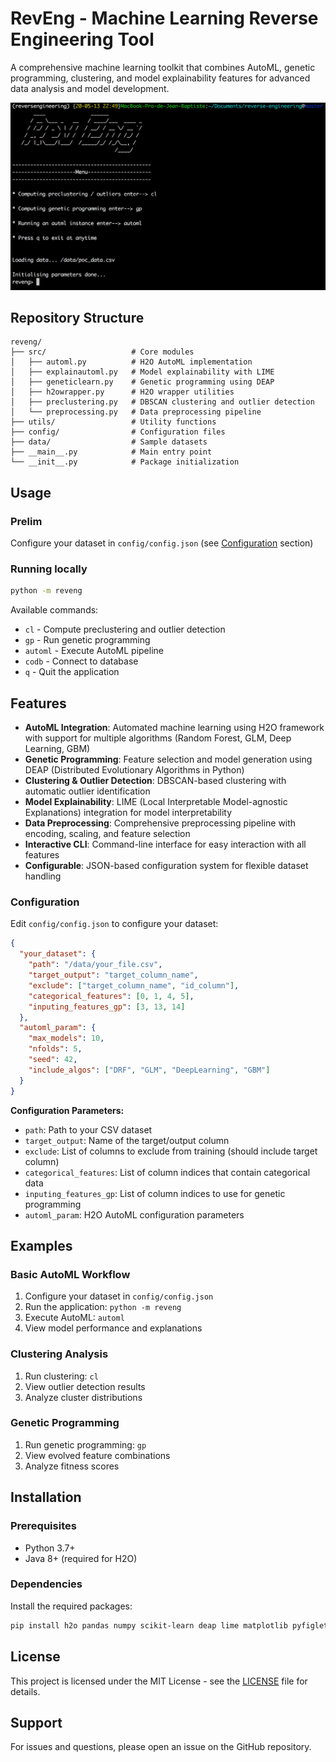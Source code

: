 # RevEng - Machine Learning Reverse Engineering Tool

A comprehensive machine learning toolkit that combines AutoML, genetic programming, clustering, and model explainability features for advanced data analysis and model development.

<img src="data/screen.png" width="600">

## Repository Structure

```
reveng/
├── src/                   # Core modules
│   ├── automl.py          # H2O AutoML implementation
│   ├── explainautoml.py   # Model explainability with LIME
│   ├── geneticlearn.py    # Genetic programming using DEAP
│   ├── h2owrapper.py      # H2O wrapper utilities
│   ├── preclustering.py   # DBSCAN clustering and outlier detection
│   └── preprocessing.py   # Data preprocessing pipeline
├── utils/                 # Utility functions
├── config/                # Configuration files
├── data/                  # Sample datasets
├── __main__.py            # Main entry point
└── __init__.py            # Package initialization
```

## Usage

### Prelim

Configure your dataset in `config/config.json` (see [Configuration](#configuration) section)

### Running locally

```bash
python -m reveng
```

Available commands:
- `cl` - Compute preclustering and outlier detection
- `gp` - Run genetic programming
- `automl` - Execute AutoML pipeline
- `codb` - Connect to database
- `q` - Quit the application

## Features

- **AutoML Integration**: Automated machine learning using H2O framework with support for multiple algorithms (Random Forest, GLM, Deep Learning, GBM)
- **Genetic Programming**: Feature selection and model generation using DEAP (Distributed Evolutionary Algorithms in Python)
- **Clustering & Outlier Detection**: DBSCAN-based clustering with automatic outlier identification
- **Model Explainability**: LIME (Local Interpretable Model-agnostic Explanations) integration for model interpretability
- **Data Preprocessing**: Comprehensive preprocessing pipeline with encoding, scaling, and feature selection
- **Interactive CLI**: Command-line interface for easy interaction with all features
- **Configurable**: JSON-based configuration system for flexible dataset handling

### Configuration

Edit `config/config.json` to configure your dataset:

```json
{
  "your_dataset": {
    "path": "/data/your_file.csv",
    "target_output": "target_column_name",
    "exclude": ["target_column_name", "id_column"],
    "categorical_features": [0, 1, 4, 5],
    "inputing_features_gp": [3, 13, 14]
  },
  "automl_param": {
    "max_models": 10,
    "nfolds": 5,
    "seed": 42,
    "include_algos": ["DRF", "GLM", "DeepLearning", "GBM"]
  }
}
```

**Configuration Parameters:**
- `path`: Path to your CSV dataset
- `target_output`: Name of the target/output column
- `exclude`: List of columns to exclude from training (should include target column)
- `categorical_features`: List of column indices that contain categorical data
- `inputing_features_gp`: List of column indices to use for genetic programming
- `automl_param`: H2O AutoML configuration parameters



## Examples

### Basic AutoML Workflow

1. Configure your dataset in `config/config.json`
2. Run the application: `python -m reveng`
3. Execute AutoML: `automl`
4. View model performance and explanations

### Clustering Analysis

1. Run clustering: `cl`
2. View outlier detection results
3. Analyze cluster distributions

### Genetic Programming

1. Run genetic programming: `gp`
2. View evolved feature combinations
3. Analyze fitness scores

## Installation

### Prerequisites

- Python 3.7+
- Java 8+ (required for H2O)

### Dependencies

Install the required packages:

```bash
pip install h2o pandas numpy scikit-learn deap lime matplotlib pyfiglet
```

## License

This project is licensed under the MIT License - see the [LICENSE](LICENSE) file for details.

## Support

For issues and questions, please open an issue on the GitHub repository.


